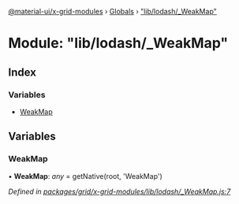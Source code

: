 [@material-ui/x-grid-modules](../README.md) › [Globals](../globals.md) › ["lib/lodash/_WeakMap"](_lib_lodash__weakmap_.md)

# Module: "lib/lodash/_WeakMap"

## Index

### Variables

* [WeakMap](_lib_lodash__weakmap_.md#weakmap)

## Variables

###  WeakMap

• **WeakMap**: *any* = getNative(root, 'WeakMap')

*Defined in [packages/grid/x-grid-modules/lib/lodash/_WeakMap.js:7](https://github.com/mui-org/material-ui-x/blob/a679779/packages/grid/x-grid-modules/lib/lodash/_WeakMap.js#L7)*
